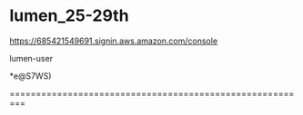 # lumen_25-29th


https://685421549691.signin.aws.amazon.com/console

lumen-user

*e@S7WS)

=========================================================
